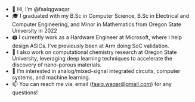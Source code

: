 - 👋 Hi, I’m @faaiqgwaqar
- :mortar_board: I graduated with my B.Sc in Computer Science, B.Sc in Electrical and Computer Engineering, and Minor in Mathematics from Oregon State University in 2022
- :printer: I currently work as a Hardware Engineer at Microsoft, where I help design ASICs. I've previously been at Arm doing SoC validation.
- :test_tube: I also work on computational chemistry research at Oregon State University, leveraging deep learning techniques to accelerate the discovery of nano-porous materials.
- 👀 I’m interested in analog/mixed-signal integrated circuits, computer systems, and machine learning.
- 📫 You can reach me via. email (faaiq.waqar@gmail.com) for any questions!

<!---
faaiqgwaqar/faaiqgwaqar is a ✨ special ✨ repository because its `README.md` (this file) appears on your GitHub profile.
You can click the Preview link to take a look at your changes.
--->
